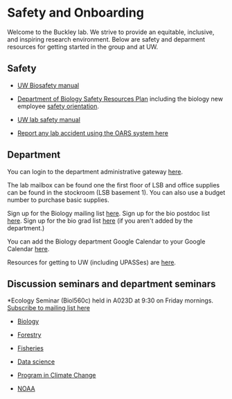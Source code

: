 # Safety and Onboarding

Welcome to the Buckley lab. We strive to provide an equitable, inclusive, and inspiring research environment. Below are safety and deparment resources for getting started in the group and at UW.

## Safety
* [UW Biosafety manual](https://ehs.washington.edu/system/files/resources/uw-biosafety-manual.pdf)

* [Department of Biology Safety Resources Plan](http://www.biology.washington.edu/admin-gateway) including the biology new employee [safety orientation](http://www.biology.washington.edu/sites/default/files/pdf/safety/BioNewEmployeeOrientation.pdf).

* [UW lab safety manual](http://www.ehs.washington.edu/manuals/lsm/index.shtm)

* [Report any lab accident using the OARS system here](http://www.ehs.washington.edu/ohsoars/index.shtm)

## Department
You can login to the department administrative gateway [here](http://www.biology.washington.edu/admin-gateway).

The lab mailbox can be found one the first floor of LSB and office supplies can be found in the stockroom (LSB basement 1). You can also use a budget number to purchase basic supplies.

Sign up for the Biology mailing list [here](http://mailman1.u.washington.edu/mailman/listinfo/biodept).  Sign up for the bio postdoc list [here](http://mailman13.u.washington.edu/mailman/listinfo/bio_postdocs).  Sign up for the bio grad list [here](http://mailman11.u.washington.edu/mailman/listinfo/bio_grads) (if you aren't added by the department.)

You can add the Biology department Google Calendar to your Google Calendar [here](http://www.biology.washington.edu/news/calendar%20).

Resources for getting to UW (including UPASSes) are [here](https://transportation.uw.edu/).

## Discussion seminars and department seminars
*Ecology Seminar (Biol560c) held in A023D at 9:30 on Friday mornings. [Subscribe to mailing list here](http://mailman13.u.washington.edu/mailman/listinfo/ecoseminar)

* [Biology](https://www.biology.washington.edu/news/events/seminars)

* [Forestry](https://sefs.uw.edu/news-and-events/events/sefs-seminars/)

* [Fisheries](https://fish.uw.edu/news-events/events/)

* [Data science](https://escience.washington.edu/uw-data-science-seminar/)

* [Program in Climate Change](https://pcc.uw.edu/events/departmental-seminars/)

* [NOAA](https://www.nwfsc.noaa.gov/news/events/weekly_seminars/monster_accessible.cfm)


